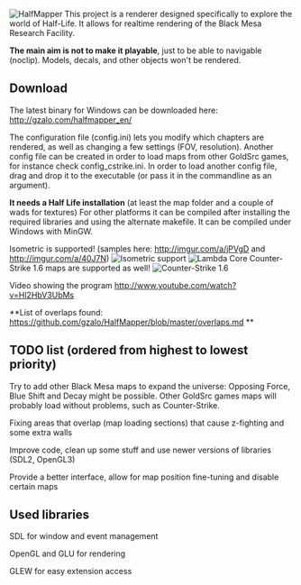![HalfMapper](https://github.com/gzalo/HalfMapper/blob/master/extras/logo.png)
This project is a renderer designed specifically to explore the world of Half-Life.
It allows for realtime rendering of the Black Mesa Research Facility.

**The main aim is not to make it playable**, just to be able to navigable (noclip). Models, decals, and other objects won't be rendered.

## Download
The latest binary for Windows can be downloaded here: http://gzalo.com/halfmapper_en/

The configuration file (config.ini) lets you modify which chapters are rendered, as well as changing a few settings (FOV, resolution). Another config file can be created in order to load maps from other GoldSrc games, for instance check config_cstrike.ini. In order to load another config file, drag and drop it to the executable (or pass it in the commandline as an argument).

**It needs a Half Life installation** (at least the map folder and a couple of wads for textures)
For other platforms it can be compiled after installing the required libraries and using the alternate makefile. It can be compiled under Windows with MinGW.

Isometric is supported! (samples here: http://imgur.com/a/jPVgD and http://imgur.com/a/40J7N)
![Isometric support](http://i.imgur.com/ghh8OeT.jpg)
![Lambda Core](http://i.imgur.com/y5xzn7Q.png)
Counter-Strike 1.6 maps are supported as well!
![Counter-Strike 1.6](http://i.imgur.com/Imyw50V.png)

Video showing the program http://www.youtube.com/watch?v=Hl2HbV3UbMs

**List of overlaps found: https://github.com/gzalo/HalfMapper/blob/master/overlaps.md **

## TODO list (ordered from highest to lowest priority)
Try to add other Black Mesa maps to expand the universe: Opposing Force, Blue Shift and Decay might be possible. Other GoldSrc games maps will probably load without problems, such as Counter-Strike.

Fixing areas that overlap (map loading sections) that cause z-fighting and some extra walls

Improve code, clean up some stuff and use newer versions of libraries (SDL2, OpenGL3)

Provide a better interface, allow for map position fine-tuning and disable certain maps 

## Used libraries
SDL for window and event management

OpenGL and GLU for rendering

GLEW for easy extension access